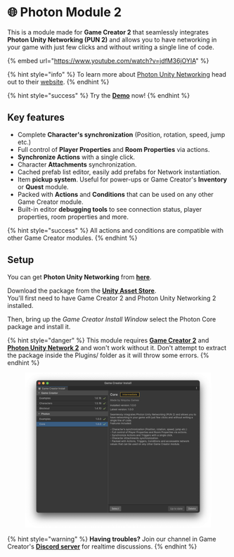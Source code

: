 # 🌐 Photon Module 2

This is a module made for **Game Creator 2** that seamlessly integrates **Photon Unity Networking (PUN 2)** and allows you to have networking in your game with just few clicks and without writing a single line of code.

{% embed url="https://www.youtube.com/watch?v=jdfM36jOYlA" %}

{% hint style="info" %}
To learn more about [Photon Unity Networking](https://doc.photonengine.com/en-us/pun/current/demos-and-tutorials/pun-basics-tutorial/intro) head out to their [website](https://doc.photonengine.com/en-us/pun/current/demos-and-tutorials/pun-basics-tutorial/intro).
{% endhint %}

{% hint style="success" %}
Try the [**Demo**](https://hjupter.itch.io/photon-module-2-game-creator-2) now!
{% endhint %}

## Key features <a href="#key-features" id="key-features"></a>

* Complete **Character's synchronization** (Position, rotation, speed, jump etc.)
* Full control of **Player Properties** and **Room Properties** via actions.
* **Synchronize Actions** with a single click.
* Character **Attachments** synchronization.
* Cached prefab list editor, easily add prefabs for Network instantiation.
* Item **pickup system**. Useful for power-ups or Game Creator's **Inventory** or **Quest** module.
* Packed with **Actions** and **Conditions** that can be used on any other Game Creator module.
* Built-in editor **debugging tools** to see connection status, player properties, room properties and more.

{% hint style="success" %}
All actions and conditions are compatible with other Game Creator modules.
{% endhint %}

## Setup <a href="#setup" id="setup"></a>

You can get **Photon Unity Networking** from [**here**](https://www.assetstore.unity3d.com/en/#!/content/1786).

Download the package from the [**Unity Asset Store**](https://u3d.as/31Vd). \
You'll first need to have Game Creator 2 and Photon Unity Networking 2 installed.

Then, bring up the _Game Creator Install Window_ select the Photon Core package and install it.

{% hint style="danger" %}
This module requires [**Game Creator 2**](https://assetstore.unity.com/packages/tools/game-toolkits/game-creator-2-203069) and [**Photon Unity Network 2**](https://assetstore.unity.com/packages/tools/network/pun-2-free-119922) and won't work without it. Don't attempt to extract the package inside the Plugins/ folder as it will throw some errors.
{% endhint %}

<figure><img src="../../.gitbook/assets/image (55).png" alt=""><figcaption></figcaption></figure>

{% hint style="warning" %}
**Having troubles?** Join our channel in Game Creator's [**Discord server**](https://discord.com/invite/99bbWBzKDX) for realtime discussions.
{% endhint %}
